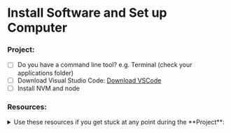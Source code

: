 # Install Software and Set up Computer

### Project: 

- [ ] Do you have a command line tool? e.g. Terminal (check your applications folder)
- [ ] Download Visual Studio Code: [Download VSCode](https://code.visualstudio.com/download)
- [ ] Install NVM and node

### Resources:

<details><summary> Use these resources if you get stuck at any point during the **Project**: </summary>   

- [Step-By-Step Computer Setup](https://github.com/daphne-simons/phase-1/blob/main/phase-1/guides/computer-setup.md)

 </details>